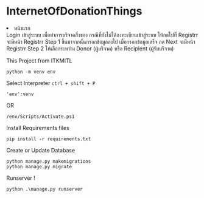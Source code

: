 # InternetOfDonationThings

<li>หน้าแรก</li>
Login เข้าสู่ระบบ เพื่อทำการบริจาคสิ่งของ
กรณีที่ยังไม่ได้ลงทะเบียนเข้าสู่ระบบ ให้กดไปที่ Registrr จะมีหน้า Registrr Step 1 ขึ้นมาจากนั้นกรอกข้อมูลลงไป
เมื่อกรอกข้อมูลเสร็จ กด Next จะมีหน้า Registrr Step 2 ให้เลือกระหว่าง Donor (ผู้บริจาค) หรือ Recipient (ผู้รับบริจาค)


This Project from ITKMITL

```
python -m venv env
```

Select Interpreter ``ctrl + shift + P``

```
'env':venv
```

OR

```
/env/Scripts/Activate.ps1
```

Install Requirements files
```
pip install -r requirements.txt
```
Create or Update Database
```
python manage.py makemigrations
python manage.py migrate
```

Runserver !
```
python .\manage.py runserver
```
